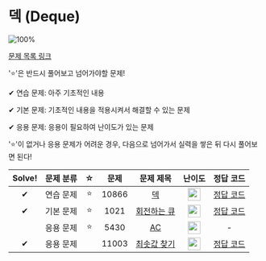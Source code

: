# 덱 (Deque)

![100%](https://progress-bar.dev/3/?scale=4&title=progress&width=500&color=babaca&suffix=/4)

[문제 목록 링크](https://www.acmicpc.net/group/18172)

'⭐️'은 반드시 풀어보고 넘어가야할 문제!

✔ 연습 문제: 아주 기초적인 내용

✔ 기본 문제: 기초적인 내용을 적용시켜서 해결할 수 있는 문제

✔ 응용 문제: 응용이 필요하여 난이도가 있는 문제


'⭐️'이 없거나 응용 문제가 어려운 경우, 다음으로 넘어가서 실력을 쌓은 뒤 다시 풀어보면 된다!


| Solve! | 문제 분류 | ☆ | 문제 | 문제 제목 | 난이도 | 정답 코드 |
| :--: | :--: | :--: | :--: | :--: | :--: | :--: |
| ✔ | 연습 문제 | ⭐️ | 10866 | [덱](https://www.acmicpc.net/problem/10866) | <img height="25px" width="25px" src="https://static.solved.ac/tier_small/7.svg"/> | [정답 코드](../0x07/solutions/10866.cpp) |
| ✔ | 기본 문제 | ⭐️ | 1021 | [회전하는 큐](https://www.acmicpc.net/problem/1021) | <img height="25px" width="25px" src="https://static.solved.ac/tier_small/8.svg"/> | [정답 코드](../0x07/solutions/1021.cpp) |
|  | 응용 문제 | ⭐️ | 5430 | [AC](https://www.acmicpc.net/problem/5430) | <img height="25px" width="25px" src="https://static.solved.ac/tier_small/11.svg"/> | - |
| ✔ | 응용 문제 | | 11003 | [최솟값 찾기](https://www.acmicpc.net/problem/11003) | <img height="25px" width="25px" src="https://static.solved.ac/tier_small/16.svg"/> | [정답 코드](../0x07/solutions/11003.cpp) |
